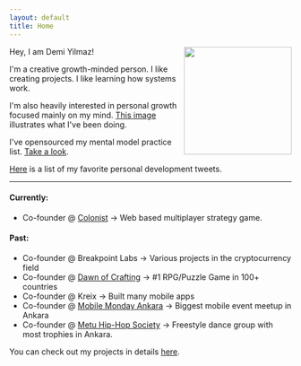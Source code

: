 ```yaml
---
layout: default
title: Home
---
```


<img src="/img/profile.png" style="width:12rem;height:12rem;" align="right">

Hey, I am Demi Yilmaz! 

I'm a creative growth-minded person. I like creating projects. I like learning how systems work.

I'm also heavily interested in personal growth focused mainly on my mind. [This image](https://prnt.sc/pdn74e) illustrates what I've been doing. 

I've opensourced my mental model practice list. [Take a look](https://mmpractices.com/).

[Here](https://twitter.com/demiculus/timelines/1207887974425219072) is a list of my favorite personal development tweets.

<!--Feel free to [reach out](mailto:demirbyilmaz@gmail.com).-->

---

#### Currently:

- Co-founder @ [Colonist](https://colonist.io/) -> Web based multiplayer strategy game.

#### Past:

- Co-founder @ Breakpoint Labs -> Various projects in the cryptocurrency field
- Co-founder @ [Dawn of Crafting](http://www.dawnofcrafting.com/) -> #1 RPG/Puzzle Game in 100+ countries
- Co-founder @ Kreix -> Built many mobile apps
- Co-founder @ [Mobile Monday Ankara](https://www.meetup.com/MobileMondayAnkara) -> Biggest mobile event meetup in Ankara
- Co-founder @ [Metu Hip-Hop Society](https://www.instagram.com/odtuhiphop/) -> Freestyle dance group with most trophies in Ankara.

You can check out my projects in details [here](/about).

<!-- <div class="posts"> -->
<!--   {% for post in paginator.posts %} -->
<!--   <div class="post"> -->
<!--     <h1 class="post-title"> -->
<!--       <a href="{{ post.url }}"> -->
<!--         {{ post.title }} -->
<!--       </a> -->
<!--     </h1> -->

<!--     <span class="post-date">{{ post.date | date_to_string }}</span> -->

<!--     {{ post.content }} -->
<!--   </div> -->
<!--   {% endfor %} -->
<!-- </div> -->

<!-- <div class="pagination"> -->
<!--   {% if paginator.next_page %} -->
<!--     <a class="pagination-item older" href="{{ site.baseurl }}page{{paginator.next_page}}">Older</a> -->
<!--   {% else %} -->
<!--     <span class="pagination-item older">Older</span> -->
<!--   {% endif %} -->
<!--   {% if paginator.previous_page %} -->
<!--     {% if paginator.page == 2 %} -->
<!--       <a class="pagination-item newer" href="{{ site.baseurl }}">Newer</a> -->
<!--     {% else %} -->
<!--       <a class="pagination-item newer" href="{{ site.baseurl }}page{{paginator.previous_page}}">Newer</a> -->
<!--     {% endif %} -->
<!--   {% else %} -->
<!--     <span class="pagination-item newer">Newer</span> -->
<!--   {% endif %} -->
<!-- </div> -->
